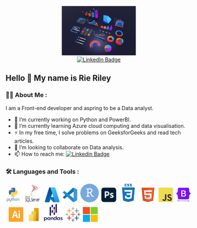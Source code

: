 
<div id="header" align="center"> 
  <img src="https://github.com/RieRiley/asset/blob/main/analtic%20Img.jpg" width="200; height:200"/>

  <div id="badges">
    <a href="https://www.linkedin.com/in/rie-riley-b1bb8a5/">
      <img src="https://img.shields.io/badge/LinkedIn-blue?style=for-the-badge&logo=linkedin&logoColor=white" alt="LinkedIn Badge"/>
    </a>
  </div>
</div>

  ### <h2>Hello 👋 My name is Rie Riley </h2>
<!--
<div class= "parentContainer" align="center">
  <img src="https://github.com/RieRiley/asset/blob/main/codingLaptop.jpg" width="600" height="300"/>
    <div class="centered">Centered</div>
  </div>
</div>
-->
  ### :woman_technologist: About Me :
  <div id="body" align="left"> 
<!--
**RieRiley/RieRiley** is a ✨ _special_ ✨ repository because its `README.md` (this file) appears on your GitHub profile.
-->
I am a Front-end developer and aspring to be a Data analyst.

- 🔭 I’m currently working on Python and PowerBI.
- 🌱 I’m currently learning Azure cloud computing and data visualisation.
- ⚡ In my free time, I solve problems on GeeksforGeeks and read tech articles.
- 👯 I’m looking to collaborate on Data analysis.
- 📫 How to reach me: [![Linkedin Badge](https://img.shields.io/badge/-RieRiley-blue?style=flat&logo=Linkedin&logoColor=white)](https://www.linkedin.com/in/rie-riley-b1bb8a5/)

<!--
- 🤔 I’m looking for help with ...
- 💬 Ask me about ...
- 😄 Pronouns: ...
- ⚡ Fun fact: ...
-->
</div>

### :hammer_and_wrench: Languages and Tools :
<div align="left">
  <img src="https://github.com/devicons/devicon/blob/master/icons/python/python-original-wordmark.svg" title="Python" alt="Python" width="40" height="40"/>&nbsp;
  <img src="https://github.com/RieRiley/asset/blob/main/microsoft-sql-server-1.svg" title="MS SQL server" alt="MS SQL server" width="50" height="50"/>&nbsp;
  <img src="https://github.com/RieRiley/asset/blob/main/azure-2.svg" title="Azure" alt="Azure" width="40" height="40"/>&nbsp;
  <img src="https://github.com/RieRiley/asset/blob/main/visual-studio-code-1.svg" title="Visual Studio" alt="Visual Studio" width="40" height="40"/>&nbsp;
  <img src="https://github.com/devicons/devicon/blob/master/icons/rstudio/rstudio-original.svg" title="R Studio" alt="R Studio" width="50" height="50"/>&nbsp;
  <img src="https://github.com/devicons/devicon/blob/master/icons/photoshop/photoshop-plain.svg" title="Photoshop" alt="Photoshop" width="40" height="40"/>&nbsp;
  <img src="https://github.com/devicons/devicon/blob/master/icons/css3/css3-plain-wordmark.svg"  title="CSS3" alt="CSS" width="50" height="50"/>&nbsp;
  <img src="https://github.com/devicons/devicon/blob/master/icons/html5/html5-original.svg" title="HTML5" alt="HTML" width="40" height="40"/>&nbsp;
  <img src="https://github.com/devicons/devicon/blob/master/icons/javascript/javascript-original.svg" title="JavaScript" alt="JavaScript" width="40" height="40"/>&nbsp;
  <img src="https://github.com/devicons/devicon/blob/master/icons/bootstrap/bootstrap-original-wordmark.svg" title="bootstrap" alt="bootstrap" width="40" height="40"/>&nbsp;
  <img src="https://github.com/devicons/devicon/blob/master/icons/illustrator/illustrator-plain.svg" title="Illustrator"  alt="Illustrator" width="40" height="40"/>&nbsp;
  <img src="https://github.com/RieRiley/asset/blob/main/Microsoft%20Power%20Bi%20Logo%20Vector.svg" title="Power BI"  alt="Power BI" width="40" height="40"/>&nbsp;
  <img src="https://github.com/devicons/devicon/blob/master/icons/pandas/pandas-original-wordmark.svg" title="Pandas" alt="Pandas" width="50" height="50"/>&nbsp;
  <img src="https://github.com/RieRiley/asset/blob/main/tableau-software.svg" title="Tableau" alt="Tableau" width="40" height="40"/>&nbsp;
  <img src="https://github.com/RieRiley/asset/blob/main/microsoft-5.svg" title="microsoft" alt="microsoft" width="40" height="40"/>
<!--  
 <img src="https://github.com/devicons/devicon/blob/master/icons/github/github-original-wordmark.svg" title="GitHub" **alt="GitHub" width="40" height="40"/> 
-->

</div>
